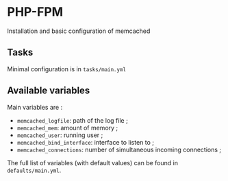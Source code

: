 # PHP-FPM

Installation and basic configuration of memcached

## Tasks

Minimal configuration is in `tasks/main.yml`

## Available variables

Main variables are :

* `memcached_logfile`: path of the log file ;
* `memcached_mem`: amount of memory ;
* `memcached_user`: running user ;
* `memcached_bind_interface`: interface to listen to ;
* `memcached_connections`: number of simultaneous incoming connections ;

The full list of variables (with default values) can be found in `defaults/main.yml`.
